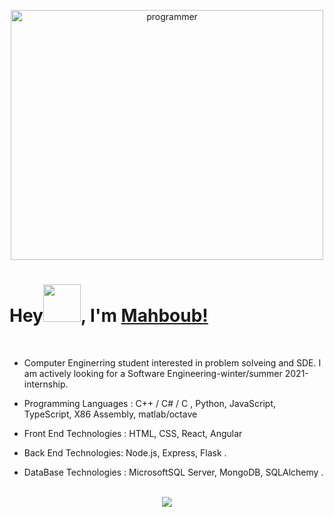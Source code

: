 <p align="center">

   <img src="https://user-images.githubusercontent.com/43186742/103646880-148be080-4f63-11eb-8f6f-39224f1b935e.png" alt="programmer" width="500" height="400">
   
   <!-- <img src=" https://user-images.githubusercontent.com/43186742/103647974-ce378100-4f64-11eb-8c84-086bf7c62819.gif" alt="programmer" width="500" height="400"> -->
 
  
</p>

# Hey<img src="https://user-images.githubusercontent.com/43186742/103648449-93821880-4f65-11eb-9ea7-34feb899661f.gif" width="60px">, I'm [Mahboub!](https://github.com/AbdallahHemdan)

<br/>

- Computer Enginerring student interested in problem solveing and SDE.
  I am actively looking for a Software Engineering-winter/summer 2021-internship.

- Programming Languages : C++ / C# / C , Python, JavaScript, TypeScript, X86 Assembly, matlab/octave

- Front End Technologies : HTML, CSS, React, Angular

- Back End Technologies: Node.js, Express, Flask .

- DataBase Technologies : MicrosoftSQL Server, MongoDB, SQLAlchemy .

<br/>

<div align = center> <img src = "https://github-readme-stats.vercel.app/api?username=Mahboub99&show_icons=true&theme=dark"></img></div>
